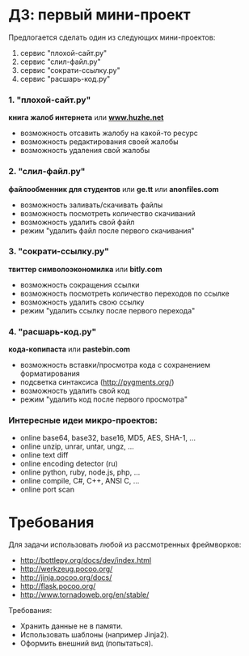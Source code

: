 # ДЗ: первый мини-проект #

Предлогается сделать один из следующих мини-проектов:

 1. сервис "плохой-сайт.ру"
 2. сервис "слил-файл.ру"
 3. сервис "сократи-ссылку.ру"
 4. сервис "расшарь-код.ру"

### 1. "плохой-сайт.ру" ###
**книга жалоб интернета** или **www.huzhe.net**
 - возможность отсавить жалобу на какой-то ресурс
 - возможность редактирования своей жалобы
 - возможность удаления свой жалобы

### 2. "слил-файл.ру" ###
**файлообменник для студентов** или **ge.tt** или **anonfiles.com**
 - возможность заливать/скачивать файлы
 - возможность посмотреть количество скачиваний
 - возможность удалить свой файл
 - режим "удалить файл после первого скачивания"

### 3. "сократи-ссылку.ру" ###
**твиттер символоэкономилка** или **bitly.com**
 - возможность сокращения ссылки
 - возможность посмотреть количество переходов по ссылке
 - возможность удалить свою ссылку
 - режим "удалить ссылку после первого перехода"

### 4. "расшарь-код.ру" ###
**кода-копипаста** или **pastebin.com**
 - возможность вставки/просмотра кода с сохранением форматирования
 - подсветка синтаксиса (http://pygments.org/)
 - возможность удалить свой код
 - режим "удалить код после первого просмотра"

### Интересные идеи микро-проектов: ###
 - online base64, base32, base16, MD5, AES, SHA-1, ...
 - online unzip, unrar, untar, ungz, ...
 - online text diff
 - online encoding detector (ru)
 - online python, ruby, node.js, php, ...
 - online compile, C#, C++, ANSI C, ...
 - online port scan

# Требования #

Для задачи использовать любой из рассмотренных фреймворков: 

 - http://bottlepy.org/docs/dev/index.html
 - http://werkzeug.pocoo.org/
 - http://jinja.pocoo.org/docs/
 - http://flask.pocoo.org/
 - http://www.tornadoweb.org/en/stable/

Требования: 

 - Хранить данные не в памяти.
 - Использовать шаблоны (например Jinja2).
 - Оформить внешний вид (попытаться).
